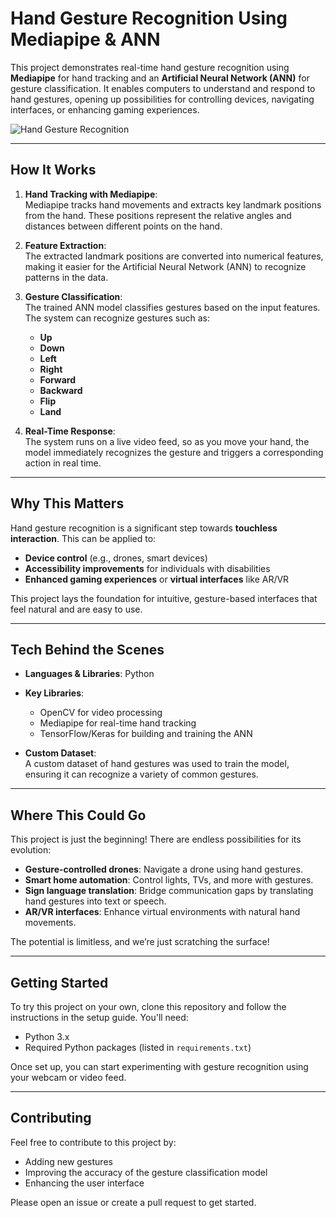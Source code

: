 # Hand Gesture Recognition Using Mediapipe & ANN

This project demonstrates real-time hand gesture recognition using **Mediapipe** for hand tracking and an **Artificial Neural Network (ANN)** for gesture classification. It enables computers to understand and respond to hand gestures, opening up possibilities for controlling devices, navigating interfaces, or enhancing gaming experiences.

![Hand Gesture Recognition](https://github.com/user-attachments/assets/52bf226e-6f7e-44ad-b3cf-ae66fe8bdf4a)

---

## How It Works

1. **Hand Tracking with Mediapipe**:  
   Mediapipe tracks hand movements and extracts key landmark positions from the hand. These positions represent the relative angles and distances between different points on the hand.

2. **Feature Extraction**:  
   The extracted landmark positions are converted into numerical features, making it easier for the Artificial Neural Network (ANN) to recognize patterns in the data.

3. **Gesture Classification**:  
   The trained ANN model classifies gestures based on the input features. The system can recognize gestures such as:
   - **Up**
   - **Down**
   - **Left**
   - **Right**
   - **Forward**
   - **Backward**
   - **Flip**
   - **Land**

4. **Real-Time Response**:  
   The system runs on a live video feed, so as you move your hand, the model immediately recognizes the gesture and triggers a corresponding action in real time.

---

## Why This Matters

Hand gesture recognition is a significant step towards **touchless interaction**. This can be applied to:
- **Device control** (e.g., drones, smart devices)
- **Accessibility improvements** for individuals with disabilities
- **Enhanced gaming experiences** or **virtual interfaces** like AR/VR

This project lays the foundation for intuitive, gesture-based interfaces that feel natural and are easy to use.

---

## Tech Behind the Scenes

- **Languages & Libraries**: Python  
- **Key Libraries**:  
  - OpenCV for video processing  
  - Mediapipe for real-time hand tracking  
  - TensorFlow/Keras for building and training the ANN

- **Custom Dataset**:  
  A custom dataset of hand gestures was used to train the model, ensuring it can recognize a variety of common gestures.

---

## Where This Could Go

This project is just the beginning! There are endless possibilities for its evolution:
- **Gesture-controlled drones**: Navigate a drone using hand gestures.
- **Smart home automation**: Control lights, TVs, and more with gestures.
- **Sign language translation**: Bridge communication gaps by translating hand gestures into text or speech.
- **AR/VR interfaces**: Enhance virtual environments with natural hand movements.

The potential is limitless, and we’re just scratching the surface!

---

## Getting Started

To try this project on your own, clone this repository and follow the instructions in the setup guide. You'll need:
- Python 3.x
- Required Python packages (listed in `requirements.txt`)

Once set up, you can start experimenting with gesture recognition using your webcam or video feed.

---

## Contributing

Feel free to contribute to this project by:
- Adding new gestures
- Improving the accuracy of the gesture classification model
- Enhancing the user interface

Please open an issue or create a pull request to get started.
